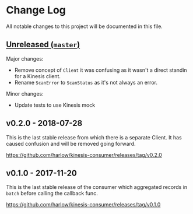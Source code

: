 # Change Log

All notable changes to this project will be documented in this file.

## [Unreleased (`master`)][unreleased]

Major changes:

* Remove concept of `Client` it was confusing as it wasn't a direct standin for a Kinesis client.
* Rename `ScanError` to `ScanStatus` as it's not always an error.

Minor changes:

* Update tests to use Kinesis mock

## v0.2.0 - 2018-07-28

This is the last stable release from which there is a separate Client. It has caused confusion and will be removed going forward.

https://github.com/harlow/kinesis-consumer/releases/tag/v0.2.0

## v0.1.0 - 2017-11-20

This is the last stable release of the consumer which aggregated records in `batch` before calling the callback func.

https://github.com/harlow/kinesis-consumer/releases/tag/v0.1.0

[unreleased]: https://github.com/harlow/kinesis-consumer/compare/v0.2.0...HEAD
[options]: https://dave.cheney.net/2014/10/17/functional-options-for-friendly-apis
